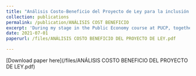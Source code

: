 ```yaml
---
title: "Análisis Costo-Beneficio del Proyecto de Ley para la inclusión digital de estudiantes de pobreza y pobreza extrema con participación del sector privado WILLAY PERÜ"
collection: publications
permalink: /publication/ANÁLISIS COST BENEFICIO 
excerpt: 'During my stage in the Public Economy course at PUCP, together with other colleagues, I carried out a project on the analysis of the costs and benefits of the Social Inclusion Law for students who lived in poverty during the Covid-19 era. We found that the law helps increase Internet connection in poor areas so that many students can continue to study from home.'
date: 2021-07-01
paperurl: /files/ANÁLISIS COSTO BENEFICIO DEL PROYECTO DE LEY.pdf

---
```


[Download paper here](/files/ANÁLISIS COSTO BENEFICIO DEL PROYECTO DE LEY.pdf)